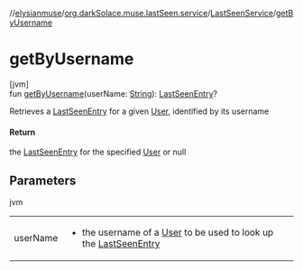 //[elysianmuse](../../../index.md)/[org.darkSolace.muse.lastSeen.service](../index.md)/[LastSeenService](index.md)/[getByUsername](get-by-username.md)

# getByUsername

[jvm]\
fun [getByUsername](get-by-username.md)(userName: [String](https://kotlinlang.org/api/latest/jvm/stdlib/kotlin/-string/index.html)): [LastSeenEntry](../../org.darkSolace.muse.lastSeen.model/-last-seen-entry/index.md)?

Retrieves a [LastSeenEntry](../../org.darkSolace.muse.lastSeen.model/-last-seen-entry/index.md) for a given [User](../../org.darkSolace.muse.user.model/-user/index.md), identified by its username

#### Return

the [LastSeenEntry](../../org.darkSolace.muse.lastSeen.model/-last-seen-entry/index.md) for the specified [User](../../org.darkSolace.muse.user.model/-user/index.md) or null

## Parameters

jvm

| | |
|---|---|
| userName | <ul><li>the username of a [User](../../org.darkSolace.muse.user.model/-user/index.md) to be used to look up the [LastSeenEntry](../../org.darkSolace.muse.lastSeen.model/-last-seen-entry/index.md)</li></ul> |
